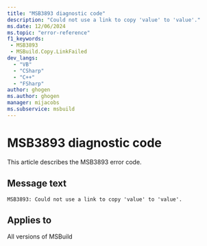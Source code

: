 ```yaml
---
title: "MSB3893 diagnostic code"
description: "Could not use a link to copy 'value' to 'value'."
ms.date: 12/06/2024
ms.topic: "error-reference"
f1_keywords:
 - MSB3893
 - MSBuild.Copy.LinkFailed
dev_langs:
  - "VB"
  - "CSharp"
  - "C++"
  - "FSharp"
author: ghogen
ms.author: ghogen
manager: mijacobs
ms.subservice: msbuild
---
```


# MSB3893 diagnostic code

<!-- :::ErrorDefinitionDescription::: -->
<!-- :::editable-content name="introDescription"::: -->
This article describes the MSB3893 error code.
<!-- :::editable-content-end::: -->

## Message text

`MSB3893: Could not use a link to copy 'value' to 'value'.`

<!-- :::editable-content name="postOutputDescription"::: -->
<!--
{StrBegin="MSB3893: "} LOCALIZATION: {0} and {1} are paths.
-->
<!-- :::editable-content-end::: -->
<!-- :::ErrorDefinitionDescription-end::: -->

## Applies to

All versions of MSBuild
